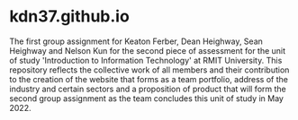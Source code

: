 # kdn37.github.io
The first group assignment for Keaton Ferber, Dean Heighway, Sean Heighway and Nelson Kun for the second piece of assessment for the unit of study 'Introduction to Information Technology' at RMIT University. This repository reflects the collective work of all members and their contribution to the creation of the website that forms as a team portfolio, address of the industry and certain sectors and a proposition of product that will form the second group assignment as the team concludes this unit of study in May 2022.

